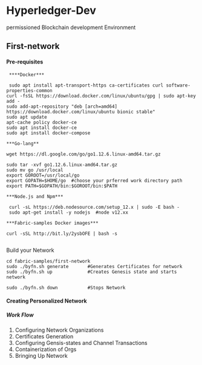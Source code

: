 # Hyperledger-Dev
permissioned Blockchain development Environment
 
 ## First-network
 
 #### Pre-requisites
 
```
 ****Docker***
 
 sudo apt install apt-transport-https ca-certificates curl software-properties-common
curl -fsSL https://download.docker.com/linux/ubuntu/gpg | sudo apt-key add -
sudo add-apt-repository "deb [arch=amd64] https://download.docker.com/linux/ubuntu bionic stable"
sudo apt update
apt-cache policy docker-ce
sudo apt install docker-ce
sudo apt install docker-compose

***Go-lang**

wget https://dl.google.com/go/go1.12.6.linux-amd64.tar.gz

sudo tar -xvf go1.12.6.linux-amd64.tar.gz
sudo mv go /usr/local
export GOROOT=/usr/local/go
export GOPATH=$HOME/go  #choose your prferred work directory path
export PATH=$GOPATH/bin:$GOROOT/bin:$PATH

***Node.js and Npm***
 
 curl -sL https://deb.nodesource.com/setup_12.x | sudo -E bash - 
 sudo apt-get install -y nodejs  #node v12.xx

***Fabric-samples Docker images***

curl -sSL http://bit.ly/2ysbOFE | bash -s


```

Build your Network

```
cd fabric-samples/first-network 
sudo ./byfn.sh generate       #Generates Certificates for network
sudo ./byfn.sh up             #Creates Genesis state and starts network

sudo ./byfn.sh down           #Stops Network

```

#### Creating Personalized Network

##### Work Flow

1. Configuring Network Organizations
2. Certificates Generation
3. Configuring Gensis-states and Channel Transactions
4. Containerization of Orgs
5. Bringing Up Network
